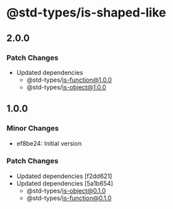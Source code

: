 # @std-types/is-shaped-like

## 2.0.0

### Patch Changes

- Updated dependencies
  - @std-types/is-function@1.0.0
  - @std-types/is-object@1.0.0

## 1.0.0

### Minor Changes

- ef8be24: Initial version

### Patch Changes

- Updated dependencies [f2dd621]
- Updated dependencies [5a1b654]
  - @std-types/is-object@0.1.0
  - @std-types/is-function@0.1.0
